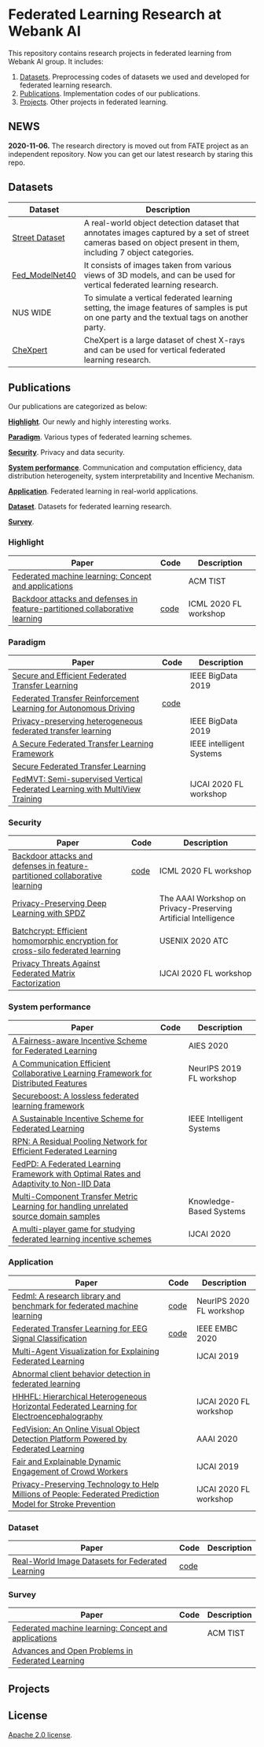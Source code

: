 # Federated Learning Research at Webank AI

This repository contains research projects in federated learning from Webank AI group. It includes:

1. [Datasets](#datasets). Preprocessing codes of datasets we used and developed for federated learning research. 
2. [Publications](#publications). Implementation codes of our publications.
3. [Projects](#projects). Other projects in federated learning.

## NEWS
<b>2020-11-06.</b> The research directory is moved out from FATE project as an independent repository. Now you can get our latest research by staring this repo.


## Datasets
| Dataset | Description |
|-----------|------------------------|
|[Street Dataset](https://github.com/FederatedAI/research/tree/main/datasets/federated_object_detection_benchmark)|A real-world object detection dataset that annotates images captured by a set of street cameras based on object present in them, including 7 object categories.|
|[Fed_ModelNet40](https://github.com/FederatedAI/research/tree/main/datasets/Fed_Multiview_Gen)|It consists of images taken from various views of 3D models, and can be used for vertical federated learning research.|
|NUS WIDE|To simulate a vertical federated learning setting, the image features of samples is put on one party and the textual tags on another party.|
|[CheXpert](https://stanfordmlgroup.github.io/competitions/chexpert/)|CheXpert is a large dataset of chest X-rays and can be used for vertical federated learning research.|


## Publications
Our publications are categorized  as below:

[<b>Highlight</b>](#highlight). Our newly and highly interesting works.

[<b>Paradigm</b>](#paradigm). Various types of federated learning schemes. 

[<b>Security</b>](#security). Privacy and data security.

[<b>System performance</b>](#system-performance). Communication and computation efficiency, data distribution heterogeneity, system interpretability and Incentive Mechanism.  

[<b>Application</b>](#application). Federated learning in real-world applications.

[<b>Dataset</b>](#dataset). Datasets for federated learning research.

[<b>Survey</b>](#survey).

### Highlight
| Paper| Code| Description|
|----------------------------------------------------|-----|-----|
|[Federated machine learning: Concept and applications](https://arxiv.org/abs/1902.04885)||ACM TIST|
|[Backdoor attacks and defenses in feature-partitioned collaborative learning](https://arxiv.org/abs/2007.03608)|[code](https://github.com/FederatedAI/research/tree/main/publications/vfl_backdoor)|ICML 2020 FL workshop|


### Paradigm
| Paper| Code| Description|
|----------------------------------------------------|-----|-----|
|[Secure and Efficient Federated Transfer Learning](https://arxiv.org/abs/1910.13271)||IEEE BigData 2019|
|[Federated Transfer Reinforcement Learning for Autonomous Driving](https://arxiv.org/abs/1910.06001)|[code](https://github.com/FederatedAI/research/tree/main/publications/FTRL)||
|[Privacy-preserving heterogeneous federated transfer learning](https://ieeexplore.ieee.org/document/9005992)||IEEE BigData 2019|
|[A Secure Federated Transfer Learning Framework](https://ieeexplore.ieee.org/document/9076003)||IEEE intelligent Systems|
|[Secure Federated Transfer Learning](https://arxiv.org/abs/1812.03337)|||
|[FedMVT: Semi-supervised Vertical Federated Learning with MultiView Training](https://arxiv.org/abs/2008.10838) ||IJCAI 2020 FL workshop|


### Security
| Paper| Code| Description|
|----------------------------------------------------|-----|-----|
|[Backdoor attacks and defenses in feature-partitioned collaborative learning](https://arxiv.org/abs/2007.03608)|[code](https://github.com/FederatedAI/research/tree/main/publications/vfl_backdoor)|ICML 2020 FL workshop|
|[Privacy-Preserving Deep Learning with SPDZ](https://www2.isye.gatech.edu/~fferdinando3/cfp/PPAI20/papers/paper_3.pdf)||The AAAI Workshop on Privacy-Preserving Artificial Intelligence |
|[Batchcrypt: Efficient homomorphic encryption for cross-silo federated learning](https://www.usenix.org/conference/atc20/presentation/zhang-chengliang)||USENIX 2020 ATC|
|[Privacy Threats Against Federated Matrix Factorization](https://arxiv.org/abs/2007.01587)||IJCAI 2020 FL workshop|


### System performance
| Paper| Code| Description|
|----------------------------------------------------|-----|-----|
|[A Fairness-aware Incentive Scheme for Federated Learning](https://dl.acm.org/doi/abs/10.1145/3375627.3375840)||AIES 2020|
|[A Communication Efficient Collaborative Learning Framework for Distributed Features](https://arxiv.org/abs/1912.11187) ||NeurIPS 2019 FL workshop|
|[Secureboost: A lossless federated learning framework](https://arxiv.org/abs/1901.08755)|||
|[A Sustainable Incentive Scheme for Federated Learning](https://ieeexplore.ieee.org/document/9069185)||IEEE Intelligent Systems |
|[RPN: A Residual Pooling Network for Efficient Federated Learning](https://arxiv.org/abs/2001.08600)|||
|[FedPD: A Federated Learning Framework with Optimal Rates and Adaptivity to Non-IID Data](https://arxiv.org/abs/2005.11418)|||
|[Multi-Component Transfer Metric Learning for handling unrelated source domain samples](https://www.sciencedirect.com/science/article/abs/pii/S0950705120303877)||Knowledge-Based Systems|
|[A multi-player game for studying federated learning incentive schemes](https://www.ijcai.org/Proceedings/2020/769)||IJCAI 2020|


### Application
| Paper| Code| Description|
|----------------------------------------------------|-----|-----|
|[Fedml: A research library and benchmark for federated machine learning](https://arxiv.org/abs/2007.13518)|[code](https://github.com/FedML-AI/FedML)|NeurIPS 2020 FL workshop|
|[Federated Transfer Learning for EEG Signal Classification](https://arxiv.org/abs/2004.12321)|[code](https://github.com/DashanGao/Federated-Transfer-Learning-for-EEG)|IEEE EMBC 2020|
|[Multi-Agent Visualization for Explaining Federated Learning](https://www.ijcai.org/Proceedings/2019/960)||IJCAI 2019|
|[Abnormal client behavior detection in federated learning](https://arxiv.org/abs/1910.09933)|||
|[HHHFL: Hierarchical Heterogeneous Horizontal Federated Learning for Electroencephalography](https://arxiv.org/abs/1909.05784)||IJCAI 2020 FL workshop|
|[FedVision: An Online Visual Object Detection Platform Powered by Federated Learning](https://arxiv.org/abs/2001.06202)||AAAI 2020|
|[Fair and Explainable Dynamic Engagement of Crowd Workers](https://www.ijcai.org/Proceedings/2019/961)||IJCAI 2019|
|[Privacy-Preserving Technology to Help Millions of People: Federated Prediction Model for Stroke Prevention](https://arxiv.org/abs/2006.10517)||IJCAI 2020 FL workshop|


### Dataset
| Paper| Code| Description|
|----------------------------------------------------|-----|-----|
|[Real-World Image Datasets for Federated Learning](https://arxiv.org/abs/1910.11089)| [code](https://github.com/FederatedAI/research/tree/main/datasets/federated_object_detection_benchmark)||


### Survey
| Paper| Code| Description|
|----------------------------------------------------|-----|-----|
|[Federated machine learning: Concept and applications](https://arxiv.org/abs/1902.04885)||ACM TIST|
|[Advances and Open Problems in Federated Learning](https://arxiv.org/abs/1912.04977)|||



## Projects


## License
[Apache 2.0 license](LICENSE).
